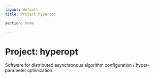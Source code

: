 ```yaml
---
layout: default
title: Project hyperopt

section: home

---
```


Project: hyperopt
=================

Software for distributed asynchronous algorithm configuration / hyper-parameter
optimization.
